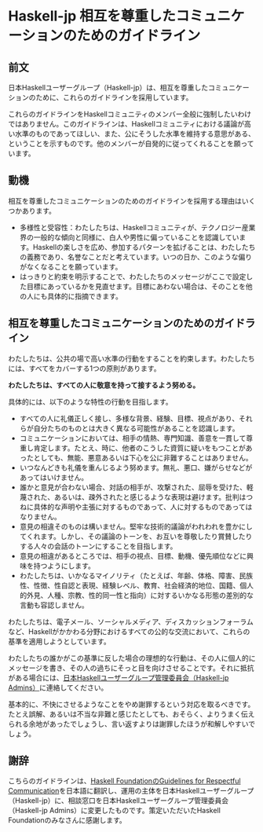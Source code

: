 # Haskell-jp 相互を尊重したコミュニケーションのためのガイドライン

## 前文

日本Haskellユーザーグループ（Haskell-jp）は、相互を尊重したコミュニケーションのために、これらのガイドラインを採用しています。

これらのガイドラインをHaskellコミュニティのメンバー全般に強制したいわけではありません。このガイドラインは、Haskellコミュニティにおける議論が高い水準のものであってほしい、また、公にそうした水準を維持する意思がある、ということを示すものです。他のメンバーが自発的に従ってくれることを願っています。

## 動機

相互を尊重したコミュニケーションのためのガイドラインを採用する理由はいくつかあります。

- 多様性と受容性：わたしたちは、Haskellコミュニティが、テクノロジー産業界の一般的な傾向と同様に、白人や男性に偏っていることを認識しています。Haskellの楽しさを広め、参加するパターンを拡げることは、わたしたちの義務であり、名誉なことだと考えています。いつの日か、このような偏りがなくなることを願っています。
- はっきりと約束を明示することで、わたしたちのメッセージがここで設定した目標にあっているかを見直せます。目標にあわない場合は、そのことを他の人にも具体的に指摘できます。

## 相互を尊重したコミュニケーションのためのガイドライン

わたしたちは、公共の場で高い水準の行動をすることを約束します。わたしたちには、すべてをカバーする1つの原則があります。

**わたしたちは、すべての人に敬意を持って接するよう努める。**

具体的には、以下のような特性の行動を目指します。

- すべての人に礼儀正しく接し、多様な背景、経験、目標、視点があり、それらが自分たちのものとは大きく異なる可能性があることを認識します。
- コミュニケーションにおいては、相手の情熱、専門知識、善意を一貫して尊重し肯定します。たとえ、時に、他者のこうした資質に疑いをもつことがあったとしても、無能、悪意あるいは下心を公に非難することはありません。
- いつなんどきも礼儀を重んじるよう努めます。無礼、悪口、嫌がらせなどがあってはいけません。
- 誰かと意見が合わない場合、対話の相手が、攻撃された、屈辱を受けた、軽蔑された、あるいは、疎外されたと感じるような表現は避けます。批判はつねに具体的な声明や主張に対するものであって、人に対するものであってはなりません。
- 意見の相違そのものは構いません。堅牢な技術的議論がわれわれを豊かにしてくれます。しかし、その議論のトーンを、お互いを尊敬したり賞賛したりする人々の会話のトーンにすることを目指します。
- 意見の相違があるところでは、相手の視点、目標、動機、優先順位などに興味を持つようにします。
- わたしたちは、いかなるマイノリティ（たとえば、年齢、体格、障害、民族性、性徴、性自認と表現、経験レベル、教育、社会経済的地位、国籍、個人的外見、人種、宗教、性的同一性と指向）に対するいかなる形態の差別的な言動も容認しません。

わたしたちは、電子メール、ソーシャルメディア、ディスカッションフォーラムなど、Haskellがかかわる分野におけるすべての公的な交流において、これらの基準を適用しようとしています。

わたしたちの誰かがこの基準に反した場合の理想的な行動は、その人に個人的にメッセージを書き、その人の過ちにそっと目を向けさせることです。それに抵抗がある場合には、[日本Haskellユーザーグループ管理委員会（Haskell-jp Admins）](https://haskell.jp/blog/posts/about_admins.html#%E4%BB%8A%E5%BE%8C%E3%81%AE%E6%B4%BB%E5%8B%95%E3%81%A8%E9%80%A3%E7%B5%A1%E5%85%88)に連絡してください。

基本的に、不快にさせるようなことをやめ謝罪するという対応を取るべきです。たとえ誤解、あるいは不当な非難と感じたとしても、おそらく、よりうまく伝えられる余地があったでしょうし、言い返すよりは謝罪したほうが和解しやすいでしょう。

## 謝辞

こちらのガイドラインは、[Haskell FoundationのGuidelines for Respectful Communication](https://haskell.foundation/guidelines-for-respectful-communication/)を日本語に翻訳し、運用の主体を日本Haskellユーザーグループ（Haskell-jp）に、相談窓口を日本Haskellユーザーグループ管理委員会（Haskell-jp Admins）に変更したものです。策定いただいたHaskell Foundationのみなさんに感謝します。
